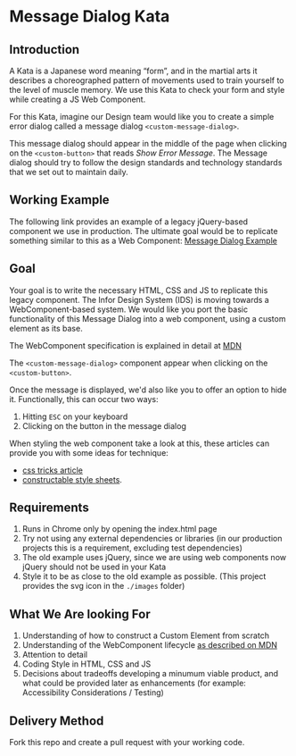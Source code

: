 # Message Dialog Kata

## Introduction

A Kata is a Japanese word meaning “form”, and in the martial arts it describes a choreographed pattern of movements used to train yourself to the level of muscle memory. We use this Kata to check your form and style while creating a JS Web Component.

For this Kata, imagine our Design team would like you to create a simple error dialog called a message dialog `<custom-message-dialog>`.

This message dialog should appear in the middle of the page when clicking on the `<custom-button>` that reads *Show Error Message*.  The Message dialog should try to follow the design standards and technology standards that we set out to maintain daily.

## Working Example

The following link provides an example of a legacy jQuery-based component we use in production.  The ultimate goal would be to replicate something similar to this as a Web Component: [Message Dialog Example](https://main-enterprise.demo.design.infor.com/components/message/example-error.html?layout=nofrills)

## Goal

Your goal is to write the necessary HTML, CSS and JS to replicate this legacy component.  The Infor Design System (IDS) is moving towards a WebComponent-based system. We would like you port the basic functionality of this Message Dialog into a web component, using a custom element as its base. 

The WebComponent specification is explained in detail at [MDN](https://developer.mozilla.org/en-US/docs/Web/Web_Components)

The `<custom-message-dialog>` component appear when clicking on the `<custom-button>`.

Once the message is displayed, we'd also like you to offer an option to hide it. Functionally, this can occur two ways:

1. Hitting `ESC` on your keyboard
1. Clicking on the button in the message dialog

When styling the web component take a look at this, these articles can provide you with some ideas for technique: 

- [css tricks article](https://css-tricks.com/styling-a-web-component/) 
- [constructable style sheets](https://developers.google.com/web/updates/2019/02/constructable-stylesheets).

## Requirements

1. Runs in Chrome only by opening the index.html page
1. Try not using any external dependencies or libraries (in our production projects this is a requirement, excluding test dependencies)
1. The old example uses jQuery, since we are using web components now jQuery should not be used in your Kata
1. Style it to be as close to the old example as possible. (This project provides the svg icon in the `./images` folder)

## What We Are looking For

1. Understanding of how to construct a Custom Element from scratch
1. Understanding of the WebComponent lifecycle [as described on MDN](https://developer.mozilla.org/en-US/docs/Web/Web_Components)
1. Attention to detail
1. Coding Style in HTML, CSS and JS
1. Decisions about tradeoffs developing a minumum viable product, and what could be provided later as enhancements (for example: Accessibility Considerations / Testing)

## Delivery Method

Fork this repo and create a pull request with your working code.
